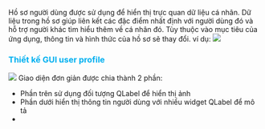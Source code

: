 Hồ sơ người dùng được sử dụng để hiển thị trực quan dữ liệu cá nhân. Dữ liệu trong hồ sơ giúp liên kết các đặc điểm nhất định với người dùng đó và hỗ trợ người khác tìm hiểu thêm về cá nhân đó. Tùy thuộc vào mục tiêu của ứng dụng, thông tin và hình thức của hồ sơ sẽ thay đổi.
ví dụ:
![](https://private-user-images.githubusercontent.com/131884955/348181662-9230b3a8-1248-4bb8-9832-7683b7ccb566.png?jwt=eyJhbGciOiJIUzI1NiIsInR5cCI6IkpXVCJ9.eyJpc3MiOiJnaXRodWIuY29tIiwiYXVkIjoicmF3LmdpdGh1YnVzZXJjb250ZW50LmNvbSIsImtleSI6ImtleTUiLCJleHAiOjE3MjA3NzM1ODUsIm5iZiI6MTcyMDc3MzI4NSwicGF0aCI6Ii8xMzE4ODQ5NTUvMzQ4MTgxNjYyLTkyMzBiM2E4LTEyNDgtNGJiOC05ODMyLTc2ODNiN2NjYjU2Ni5wbmc_WC1BbXotQWxnb3JpdGhtPUFXUzQtSE1BQy1TSEEyNTYmWC1BbXotQ3JlZGVudGlhbD1BS0lBVkNPRFlMU0E1M1BRSzRaQSUyRjIwMjQwNzEyJTJGdXMtZWFzdC0xJTJGczMlMkZhd3M0X3JlcXVlc3QmWC1BbXotRGF0ZT0yMDI0MDcxMlQwODM0NDVaJlgtQW16LUV4cGlyZXM9MzAwJlgtQW16LVNpZ25hdHVyZT0wOTkwNmNjNjk0ODNiMzhlNDA4ZDVmMmZiZDgwYzk3ZTlkMWU0MmYyZTA2NDc0YTFhMWYwOTg1OGQwNjkxZjZiJlgtQW16LVNpZ25lZEhlYWRlcnM9aG9zdCZhY3Rvcl9pZD0wJmtleV9pZD0wJnJlcG9faWQ9MCJ9.P8sTb35O1GQUqg2CWrMsVYXuhV8sxxo3Uhe2472-LII)

### <span style="color:rgb(0, 176, 240)">Thiết kế GUI user profile</span> 
![](https://private-user-images.githubusercontent.com/131884955/348185230-0c247690-fa99-4b85-9707-aacf3851f518.png?jwt=eyJhbGciOiJIUzI1NiIsInR5cCI6IkpXVCJ9.eyJpc3MiOiJnaXRodWIuY29tIiwiYXVkIjoicmF3LmdpdGh1YnVzZXJjb250ZW50LmNvbSIsImtleSI6ImtleTUiLCJleHAiOjE3MjA3NzM4MDcsIm5iZiI6MTcyMDc3MzUwNywicGF0aCI6Ii8xMzE4ODQ5NTUvMzQ4MTg1MjMwLTBjMjQ3NjkwLWZhOTktNGI4NS05NzA3LWFhY2YzODUxZjUxOC5wbmc_WC1BbXotQWxnb3JpdGhtPUFXUzQtSE1BQy1TSEEyNTYmWC1BbXotQ3JlZGVudGlhbD1BS0lBVkNPRFlMU0E1M1BRSzRaQSUyRjIwMjQwNzEyJTJGdXMtZWFzdC0xJTJGczMlMkZhd3M0X3JlcXVlc3QmWC1BbXotRGF0ZT0yMDI0MDcxMlQwODM4MjdaJlgtQW16LUV4cGlyZXM9MzAwJlgtQW16LVNpZ25hdHVyZT0wMThiZDNkMTE0OTNhNjc4ZThlYjdjNmQ1OTJkZDY0NTZjOTMxMzRlM2NjYTFkNDdiYjc5Zjc2NDc5NjhmYmZiJlgtQW16LVNpZ25lZEhlYWRlcnM9aG9zdCZhY3Rvcl9pZD0wJmtleV9pZD0wJnJlcG9faWQ9MCJ9.S98ZZBnknKb-CQoo1_zk-q0VvVouiZI7QkvMB0l52Ek)
Giao diện đơn giản được chia thành 2 phần:
- Phần trên sử dụng đối tượng QLabel để hiển thị ảnh
- Phần dưới hiển thị thông tin người dùng với nhiều widget QLabel để mô tả
- 
